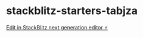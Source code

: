 # stackblitz-starters-tabjza

[Edit in StackBlitz next generation editor ⚡️](https://stackblitz.com/~/github.com/wxw516/stackblitz-starters-tabjza)